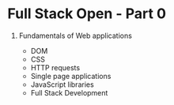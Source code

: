 # Full Stack Open - Part 0

1. Fundamentals of Web applications
   
    - DOM
    - CSS
    - HTTP requests
    - Single page applications
    - JavaScript libraries
    - Full Stack Development
